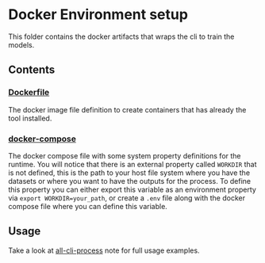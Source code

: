 # Docker Environment setup

This folder contains the docker artifacts that wraps the cli to train the models.

## Contents
### [Dockerfile](Dockerfile)
The docker image file definition to create containers that has already the tool installed.

### [docker-compose](docker-compose.yml)
The docker compose file with some system property definitions for the runtime. You will notice that there is an external property called `WORKDIR` that is not defined, this is the path to your host file system where you have the datasets or where you want to have the outputs for the process. To define this property you can either export this variable as an environment property via `export WORKDIR=your_path`, or create a `.env` file along with the docker compose file where you can define this variable.

## Usage
Take a look at [all-cli-process](../../notebooks/jupyter/machine-learning/all-cli-process.ipynb) note for full usage examples.